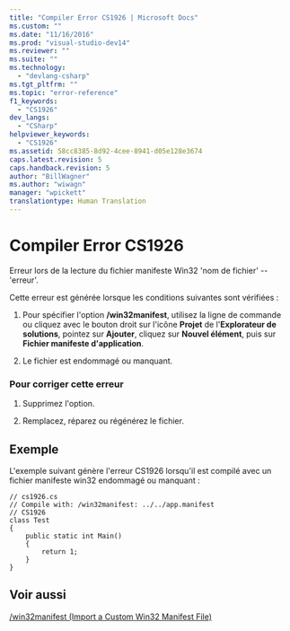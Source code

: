 ```yaml
---
title: "Compiler Error CS1926 | Microsoft Docs"
ms.custom: ""
ms.date: "11/16/2016"
ms.prod: "visual-studio-dev14"
ms.reviewer: ""
ms.suite: ""
ms.technology: 
  - "devlang-csharp"
ms.tgt_pltfrm: ""
ms.topic: "error-reference"
f1_keywords: 
  - "CS1926"
dev_langs: 
  - "CSharp"
helpviewer_keywords: 
  - "CS1926"
ms.assetid: 58cc8385-8d92-4cee-8941-d05e128e3674
caps.latest.revision: 5
caps.handback.revision: 5
author: "BillWagner"
ms.author: "wiwagn"
manager: "wpickett"
translationtype: Human Translation
---
```

# Compiler Error CS1926
Erreur lors de la lecture du fichier manifeste Win32 'nom de fichier' \-\- 'erreur'.  
  
 Cette erreur est générée lorsque les conditions suivantes sont vérifiées :  
  
1.  Pour spécifier l'option **\/win32manifest**, utilisez la ligne de commande ou cliquez avec le bouton droit sur l'icône **Projet** de l'**Explorateur de solutions**, pointez sur **Ajouter**, cliquez sur **Nouvel élément**, puis sur **Fichier manifeste d'application**.  
  
2.  Le fichier est endommagé ou manquant.  
  
### Pour corriger cette erreur  
  
1.  Supprimez l'option.  
  
2.  Remplacez, réparez ou régénérez le fichier.  
  
## Exemple  
 L'exemple suivant génère l'erreur CS1926 lorsqu'il est compilé avec un fichier manifeste win32 endommagé ou manquant :  
  
```  
// cs1926.cs  
// Compile with: /win32manifest: ../../app.manifest  
// CS1926  
class Test  
{  
    public static int Main()  
    {  
        return 1;  
    }  
}   
```  
  
## Voir aussi  
 [\/win32manifest \(Import a Custom Win32 Manifest File\)](../../../csharp/language-reference/compiler-options/win32manifest-compiler-option.md)